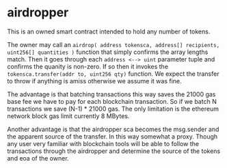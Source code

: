 # airdropper

This is an owned smart contract intended to hold any number of tokens.

The owner may call an `airdrop( address tokensca, address[] recipients, uint256[] quantities )` function that simply confirms the array lengths match. Then it goes through each `address <--> uint` parameter tuple and confirms the quanity is non-zero. If so then it invokes the `tokensca.transfer(addr to, uint256 qty)` function. We expect the transfer to throw if anything is amiss otherwise we assume it was fine.

The advantage is that batching transactions this way saves the 21000 gas base fee we have to pay for each blockchain transaction. So if we batch N transactions we save (N-1) * 21000 gas. The only limitation is the ethereum network block gas limit currently 8 MBytes.

Another advantage is that the airdropper sca becomes the msg.sender and the apparent source of the transfer. In this way somewhat a proxy. Though any user very familiar with blockchain tools  will be able to follow the transactions through the airdropper and determine the source of the tokens and eoa of the owner.
